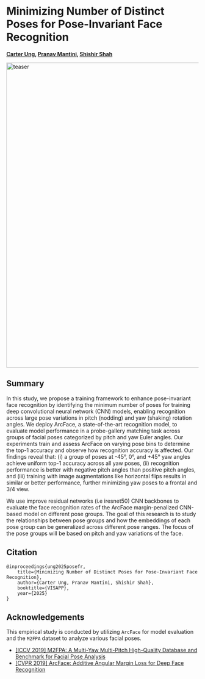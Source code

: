 # Minimizing Number of Distinct Poses for Pose-Invariant Face Recognition
**[Carter Ung](https://github.com/carteruh), [Pranav Mantini](https://www2.cs.uh.edu/~pmantini/), [Shishir Shah](https://www.ee.uh.edu/faculty/shah)**

<img src="framework.png" alt="teaser" width="800"/>

## Summary 
In this study, we propose a training framework to enhance pose-invariant face recognition by identifying the minimum number of poses for training deep convolutional neural network (CNN) models, enabling recognition across large pose variations in pitch (nodding) and yaw (shaking) rotation angles. We deploy ArcFace, a state-of-the-art recognition model, to evaluate model performance in a probe-gallery matching task across groups of facial poses categorized by pitch and yaw Euler angles. Our experiments train and assess ArcFace on varying pose bins to determine the top-1 accuracy and observe how recognition accuracy is affected. Our findings reveal that: (i) a group of poses at -45°, 0°, and +45° yaw angles achieve uniform top-1 accuracy across all yaw poses, (ii) recognition performance is better with negative pitch angles than positive pitch angles, and (iii) training with image augmentations like horizontal flips results in similar or better performance, further minimizing yaw poses to a frontal and 3/4 view.

We use improve residual networks (i.e iresnet50) CNN backbones to evaluate the face recognition rates of the ArcFace margin-penalized CNN-based model on different pose groups. The goal of this research is to study the relationships between pose groups and how the embeddings of each pose group can be generalized across different pose ranges. The focus of the pose groups will be based on pitch and yaw variations of the face. 

## Citation


```
@inproceedings{ung2025posefr,
    title={Minimizing Number of Distinct Poses for Pose-Invariant Face Recognition}, 
    author={Carter Ung, Pranav Mantini, Shishir Shah},
    booktitle={VISAPP},
    year={2025}
}
```


## Acknowledgements

This empirical study is conducted by utilizing `ArcFace` for model evaluation and the `M2FPA` dataset to analyze various facial poses.

+ [[ICCV 2019] M2FPA: A Multi-Yaw Multi-Pitch High-Quality Database and Benchmark for Facial Pose Analysis](https://pp2li.github.io/M2FPA-dataset/)
+ [[CVPR 2019] ArcFace: Additive Angular Margin Loss for Deep Face Recognition](https://insightface.ai/arcface)

